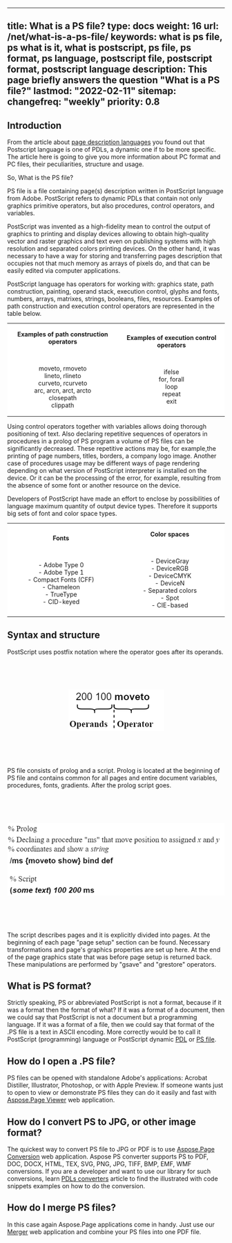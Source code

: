 
---
title: What is a PS file?
type: docs
weight: 16
url: /net/what-is-a-ps-file/
keywords: what is ps file, ps what is it, what is postscript, ps file, ps format, ps language, postscript file, postscript format, postscript language
description: This page briefly answers the question "What is a PS file?"
lastmod: "2022-02-11"
sitemap:
    changefreq: "weekly"
    priority: 0.8
---

## Introduction

From the article about [page description languages](/page/net/page-description-languages/) you found out that Postscript language is one of PDLs,
a dynamic one if to be more specific. The article here is going to give you more information about PC format and PC files, their peculiarities, 
structure and usage.

So, What is the PS file? </br>

PS file is a file containing page(s) description written in PostScript language from Adobe. PostScript refers to dynamic PDLs that contain not only 
graphics primitive operators, but also procedures, control operators, and variables.  

PostScript was invented as a high-fidelity mean to control the output of graphics to printing and display devices allowing to obtain high-quality
vector and raster graphics and text even on publishing systems with high resolution and separated colors printing devices. On the other hand, it was 
necessary to have a way for storing and transferring pages description that occupies not that much memory as arrays of pixels do, and that can be 
easily edited via computer applications.  

PostScript language has operators for working with: graphics state, path construction, painting, operand stack, execution control, glyphs and fonts, 
numbers, arrays, matrixes, strings, booleans, files, resources. Examples of path construction and execution control operators are represented 
in the table below.

<p align="center">
<table>
<tr>
<td style="background: white; border-color: white">
<p align="center"><b>Examples of path construction operators</b></p>
<img width=400/>
<p align="center">
moveto, rmoveto
</br>
lineto, rlineto
</br>
curveto, rcurveto
</br>
arc, arcn, arct, arcto
</br>
closepath
</br>
clippath
</br>
</p>
</td>
<td style="background: white; border-color: white">
<p align="center"><b>Examples of execution control operators</b></p>
<img width=400/>
<p align="center">
ifelse
</br>
for, forall
</br>
loop
</br>
repeat
</br>
exit
</p>
</td>
</tr>
</table>
</p>  

Using control operators together with variables allows doing thorough positioning of text. Also declaring repetitive sequences of operators in 
procedures in a prolog of PS program a volume of PS files can be significantly decreased. These repetitive actions may be, for example,the 
printing of page numbers, titles, borders, a company logo image. Another case of procedures usage may be different ways of page rendering depending 
on what version of PostScript interpreter is installed on the device. Or it can be the processing of the error, for example, resulting from the 
absence of some font or another resource on the device.  

Developers of PostScript have made an effort to enclose by possibilities of language maximum quantity of output device types.
Therefore it supports big sets of font and color space types.

<p align="center">
<table>
<tr>
<td style="background: white; border-color: white">
<p align="center"><b>Fonts</b></p>
<img width=400/>
<p align="center">
- Adobe Type 0
</br>
- Adobe Type 1
</br>
- Compact Fonts (CFF)
</br>
- Chameleon
</br>
- TrueType
</br>
- CID-keyed
</br>
</p>
</td>
<td style="background: white; border-color: white">
<p align="center"><b>Color spaces</b></p>
<img width=400/>
<p align="center">
- DeviceGray
</br>
- DeviceRGB
</br>
- DeviceCMYK
</br>
- DeviceN
</br>
- Separated colors
</br>
- Spot
</br>
- CIE-based
</p>
</td>
</tr>
</table>
</p>

## Syntax and structure

 PostScript uses postfix notation where the operator goes after its operands.

</br></br></br>
<p align="center">
	<img src="PS syntax.png">
</p>
</br></br></br>

PS file consists of prolog and a script. Prolog is located at the beginning of PS file and contains common for all pages
and entire document variables, procedures, fonts, gradients. After the prolog script goes. 

</br></br></br>
<p align="center">
	<img src="PS file structure.png">
</p>
</br></br></br>

The script describes pages and it is explicitly divided into pages.
At the beginning of each page \"page setup\" section can be found. Necessary transformations and page\'s graphics properties are set up here. 
At the end of the page graphics state that was before page setup is returned back. These manipulations are performed by \"gsave\" 
and \"grestore\" operators.

## What is PS format?

Strictly speaking, PS or abbreviated PostScript is not a format, because if it was a format then the format of what? If it was a format of a document, 
then we could say that PostScript is not a document but a programming language. If it was a format of a file, then we could say that format of 
the .PS file is a text in ASCII encoding. More correctly would be to call it PostScript (programming) language or 
PostScript dynamic [PDL](/page/net/page-description-languages/) or [PS file](/page/net/what-is-a-ps-file/).

## How do I open a .PS file?

PS files can be opened with standalone Adobe's applications: Acrobat Distiller, Illustrator, Photoshop, or with Apple Preview.
If someone wants just to open to view or demonstrate PS files they can do it easily 
and fast with [Aspose.Page Viewer](https://products.aspose.app/page/viewer/ps) web application.

## How do I convert PS to JPG, or other image format?

The quickest way to convert PS file to JPG or PDF is to use
[Aspose.Page Conversion](https://products.aspose.app/page/conversion/ps) web application. Aspose PS converter supports PS to PDF, DOC, DOCX, HTML,
TEX, SVG, PNG, JPG, TIFF, BMP, EMF, WMF conversions.
If you are a developer and want to use our library for such conversions, learn [PDLs converters](https://docs.aspose.com/page/net/convert/) article 
to find the illustrated with code snippets examples on how to do the conversion.

## How do I merge PS files?

In this case again Aspose.Page applications come in handy. Just use our
[Merger](https://products.aspose.app/page/merger/ps) web application and combine your PS files into one PDF file.

